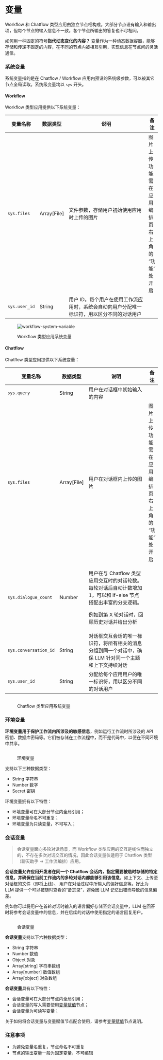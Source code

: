 # 变量

Workflow 和 Chatflow 类型应用由独立节点相构成。大部分节点设有输入和输出项，但每个节点的输入信息不一致，各个节点所输出的答复也不尽相同。

如何用一种固定的符号**指代动态变化的内容？** 变量作为一种动态数据容器，能够存储和传递不固定的内容，在不同的节点内被相互引用，实现信息在节点间的灵活通信。

### **系统变量**

系统变量指的是在 Chatflow / Workflow 应用内预设的系统级参数，可以被其它节点全局读取。系统级变量均以 `sys` 开头。

#### Workflow

Workflow 类型应用提供以下系统变量：

<table><thead><tr><th>变量名称</th><th>数据类型</th><th width="297">说明</th><th>备注</th></tr></thead><tbody><tr><td><code>sys.files</code></td><td>Array[File]</td><td>文件参数，存储用户初始使用应用时上传的图片</td><td>图片上传功能需在应用编排页右上角的 “功能” 处开启</td></tr><tr><td><code>sys.user_id</code></td><td>String</td><td>用户 ID，每个用户在使用工作流应用时，系统会自动向用户分配唯一标识符，用以区分不同的对话用户</td><td></td></tr></tbody></table>

<figure><img src="../../.gitbook/assets/image (14).png" alt="workflow-system-variable"><figcaption><p>Workflow 类型应用系统变量</p></figcaption></figure>

#### Chatflow

Chatflow 类型应用提供以下系统变量：

<table><thead><tr><th>变量名称</th><th>数据类型</th><th width="283">说明</th><th>备注</th></tr></thead><tbody><tr><td><code>sys.query</code></td><td>String</td><td>用户在对话框中初始输入的内容</td><td></td></tr><tr><td><code>sys.files</code></td><td>Array[File]</td><td>用户在对话框内上传的图片</td><td>图片上传功能需在应用编排页右上角的 “功能” 处开启</td></tr><tr><td><code>sys.dialogue_count</code></td><td>Number</td><td><p>用户在与 Chatflow 类型应用交互时的对话轮数。每轮对话后自动计数增加 1，可以和 if-else 节点搭配出丰富的分支逻辑。</p><p>例如到第 X 轮对话时，回顾历史对话并给出分析</p></td><td></td></tr><tr><td><code>sys.conversation_id</code></td><td>String</td><td>对话框交互会话的唯一标识符，将所有相关的消息分组到同一个对话中，确保 LLM 针对同一个主题和上下文持续对话</td><td></td></tr><tr><td><code>sys.user_id</code></td><td>String</td><td>分配给每个应用用户的唯一标识符，用以区分不同的对话用户</td><td></td></tr></tbody></table>

<figure><img src="../../.gitbook/assets/image (15).png" alt=""><figcaption><p>Chatflow 类型应用系统变量</p></figcaption></figure>

### 环境变量

**环境变量用于保护工作流内所涉及的敏感信息**，例如运行工作流时所涉及的 API 密钥、数据库密码等。它们被存储在工作流程中，而不是代码中，以便在不同环境中共享。

<figure><img src="../../.gitbook/assets/环境变量.jpeg" alt=""><figcaption><p>环境变量</p></figcaption></figure>

支持以下三种数据类型：

* String 字符串
* Number 数字
* Secret 密钥

环境变量拥有以下特性：

* 环境变量可在大部分节点内全局引用；
* 环境变量命名不可重复；
* 环境变量为只读变量，不可写入；

### 会话变量

> 会话变量面向多轮对话场景，而 Workflow 类型应用的交互是线性而独立的，不存在多次对话交互的情况，因此会话变量仅适用于 Chatflow 类型（聊天助手 → 工作流编排）应用。

**会话变量允许应用开发者在同一个 Chatflow 会话内，指定需要被临时存储的特定信息，并确保在当前工作流内的多轮对话内都能够引用该信息**，如上下文、上传至对话框的文件（即将上线）、 用户在对话过程中所输入的偏好信息等。好比为 LLM 提供一个可以被随时查看的“备忘录”，避免因 LLM 记忆出错而导致的信息偏差。

例如你可以将用户在首轮对话时输入的语言偏好存储至会话变量中，LLM 在回答时将参考会话变量中的信息，并在后续的对话中使用指定的语言回复用户。

<figure><img src="../../.gitbook/assets/会话变量.jpeg" alt=""><figcaption><p>会话变量</p></figcaption></figure>

**会话变量**支持以下六种数据类型：

* String 字符串
* Number 数值
* Object 对象
* Array\[string] 字符串数组
* Array\[number] 数值数组
* Array\[object] 对象数组

**会话变量**具有以下特性：

* 会话变量可在大部分节点内全局引用；
* 会话变量的写入需要使用[变量赋值](node/variable-assignment.md)节点；
* 会话变量为可读写变量；

关于如何将会话变量与变量赋值节点配合使用，请参考[变量赋值](node/variable-assignment.md)节点说明。

### 注意事项

* 为避免变量名重复，节点命名不可重复
* 节点的输出变量一般为固定变量，不可编辑

